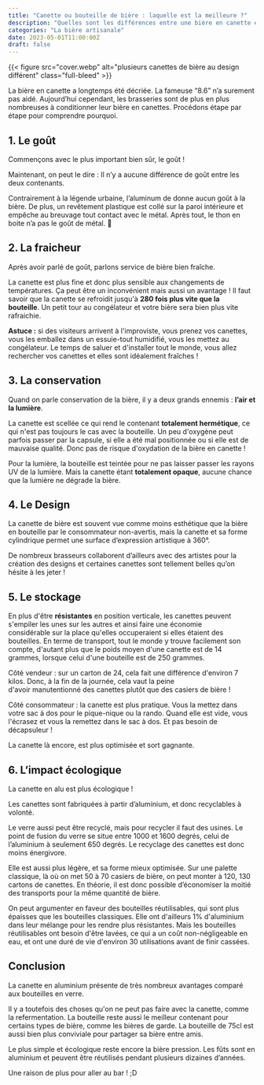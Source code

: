 ```yaml
---
title: "Canette ou bouteille de bière : laquelle est la meilleure ?"
description: "Quelles sont les différences entre une bière en canette et une bière en bouteille ? L'écologique, la conservation, le design... On fait le point."
categories: "La bière artisanale"
date: 2023-05-01T11:00:00Z
draft: false
---
```


{{< figure src="cover.webp" alt="plusieurs canettes de bière au design différent" class="full-bleed" >}}

La bière en canette a longtemps été décriée. La fameuse “8.6” n’a surement pas aidé. Aujourd’hui cependant, les brasseries sont de plus en plus nombreuses à conditionner leur bière en canettes. Procédons étape par étape pour comprendre pourquoi.

## 1. Le goût

Commençons avec le plus important bien sûr, le goût !

Maintenant, on peut le dire : Il n’y a aucune différence de goût entre les deux contenants.

Contrairement à la légende urbaine, l’aluminum de donne aucun goût à la bière. De plus, un revêtement plastique est collé sur la paroi intérieure et empêche au breuvage tout contact avec le métal. Après tout, le thon en boite n’a pas le goût de métal. 🤷

## 2. La fraicheur

Après avoir parlé de goût, parlons service de bière bien fraîche.

La canette est plus fine et donc plus sensible aux changements de températures. Ça peut être un inconvénient mais aussi un avantage ! Il faut savoir que la canette se refroidit jusqu'à **280 fois plus vite que la bouteille**. Un petit tour au congélateur et votre bière sera bien plus vite rafraichie.

**Astuce :** si des visiteurs arrivent à l'improviste, vous prenez vos canettes, vous les emballez dans un essuie-tout humidifié, vous les mettez au congélateur. Le temps de saluer et d'installer tout le monde, vous allez rechercher vos canettes et elles sont idéalement fraîches !

## 3. La conservation

Quand on parle conservation de la bière, il y a deux grands ennemis : **l’air et la lumière**.

La canette est scellée ce qui rend le contenant **totalement hermétique**, ce qui n'est pas toujours le cas avec la bouteille. Un peu d'oxygène peut parfois passer par la capsule, si elle a été mal positionnée ou si elle est de mauvaise qualité. Donc pas de risque d'oxydation de la bière en canette !

Pour la lumière, la bouteille est teintée pour ne pas laisser passer les rayons UV de la lumière. Mais la canette étant **totalement opaque**, aucune chance que la lumière ne dégrade la bière.

## 4. Le Design

La canette de bière est souvent vue comme moins esthétique que la bière en bouteille par le consommateur non-avertis, mais la canette et sa forme cylindrique permet une surface d’expression artistique à 360°.

De nombreux brasseurs collaborent d’ailleurs avec des artistes pour la création des designs et certaines canettes sont tellement belles qu’on hésite à les jeter !

## 5. Le stockage

En plus d'être **résistantes** en position verticale, les canettes peuvent s'empiler les unes sur les autres et ainsi faire une économie considérable sur la place qu'elles occuperaient si elles étaient des bouteilles. En terme de transport, tout le monde y trouve facilement son compte, d'autant plus que le poids moyen d'une canette est de 14 grammes, lorsque celui d'une bouteille est de 250 grammes.

Côté vendeur : sur un carton de 24, cela fait une différence d'environ 7 kilos. Donc, à la fin de la journée, cela vaut la peine d'avoir manutentionné des canettes plutôt que des casiers de bière ! 

Côté consommateur : la canette est plus pratique. Vous la mettez dans votre sac à dos pour le pique-nique ou la rando. Quand elle est vide, vous l'écrasez et vous la remettez dans le sac à dos. Et pas besoin de décapsuleur !

La canette là encore, est plus optimisée et sort gagnante.

## 6. L’impact écologique

La canette en alu est plus écologique !

Les canettes sont fabriquées à partir d’aluminium, et donc recyclables à volonté.

Le verre aussi peut être recyclé, mais pour recycler il faut des usines. Le point de fusion du verre se situe entre 1000 et 1600 degrés, celui de l’aluminium à seulement 650 degrés. Le recyclage des canettes est donc moins énergivore. 

Elle est aussi plus légère, et sa forme mieux optimisée. Sur une palette classique, là où on met 50 à 70 casiers de bière, on peut monter à 120, 130 cartons de canettes. En théorie, il est donc possible d’économiser la moitié des transports pour la même quantité de bière. 

On peut argumenter en faveur des bouteilles réutilisables, qui sont plus épaisses que les bouteilles classiques. Elle ont d'ailleurs 1% d'aluminium dans leur mélange pour les rendre plus résistantes. Mais les bouteilles réutilisables ont besoin d'être lavées, ce qui a un coût non-négligeable en eau, et ont une duré de vie d'environ 30 utilisations avant de finir cassées.

## Conclusion

La canette en aluminium présente de très nombreux avantages comparé aux bouteilles en verre.

Il y a toutefois des choses qu'on ne peut pas faire avec la canette, comme la refermentation. La bouteille reste aussi le meilleur contenant pour certains types de bière, comme les bières de garde. La bouteille de 75cl est aussi bien plus conviviale pour partager sa bière entre amis.

Le plus simple et écologique reste encore la bière pression. Les fûts sont en aluminium et peuvent être réutilisés pendant plusieurs dizaines d’années.

Une raison de plus pour aller au bar ! ;D